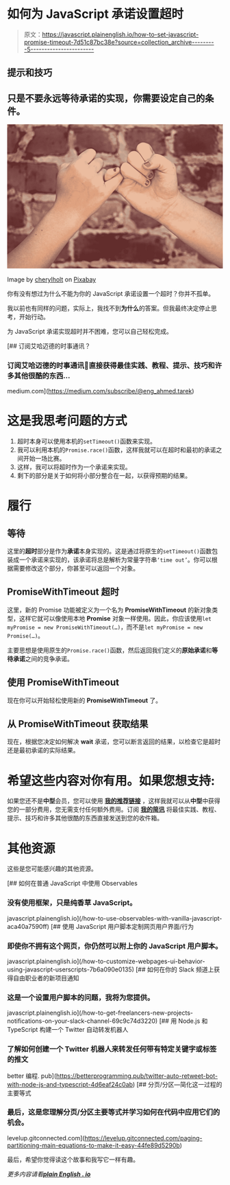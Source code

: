 # 如何为 JavaScript 承诺设置超时

> 原文：<https://javascript.plainenglish.io/how-to-set-javascript-promise-timeout-7d51c87bc38e?source=collection_archive---------5----------------------->

## 提示和技巧

## 只是不要永远等待承诺的实现，你需要设定自己的条件。

![](img/c3f2a002b4398dc0091d083c31aad8f6.png)

Image by [cherylholt](https://pixabay.com/users/cherylholt-209609/) on [Pixabay](https://pixabay.com)

你有没有想过为什么不能为你的 JavaScript 承诺设置一个超时？你并不孤单。

我以前也有同样的问题，实际上，我找不到**为什么**的答案。但我最终决定停止思考，开始行动。

为 JavaScript 承诺实现超时并不困难，您可以自己轻松完成。

[](https://medium.com/subscribe/@eng_ahmed.tarek) [## 订阅艾哈迈德的时事通讯？

### 订阅艾哈迈德的时事通讯📰直接获得最佳实践、教程、提示、技巧和许多其他很酷的东西…

medium.com](https://medium.com/subscribe/@eng_ahmed.tarek) 

# 这是我思考问题的方式

1.  超时本身可以使用本机的`setTimeout()`函数来实现。
2.  我可以利用本机的`Promise.race()`函数，这样我就可以在超时和最初的承诺之间开始一场比赛。
3.  这样，我可以将超时作为一个承诺来实现。
4.  剩下的部分是关于如何将小部分整合在一起，以获得预期的结果。

# 履行

## 等待

这里的**超时**部分是作为**承诺**本身实现的。这是通过将原生的`setTimeout()`函数包装成一个承诺来实现的，该承诺将总是解析为常量字符串`‘time out’`。你可以根据需要修改这个部分，你甚至可以返回一个对象。

## PromiseWithTimeout 超时

这里，新的 Promise 功能被定义为一个名为 **PromiseWithTimeout** 的新对象类型，这样它就可以像使用本地 **Promise** 对象一样使用。因此，你应该使用`let myPromise = new PromiseWithTimeout(…)`，而不是`let myPromise = new Promise(…)`。

主要思想是使用原生的`Promise.race()`函数，然后返回我们定义的**原始承诺**和**等待承诺**之间的竞争承诺。

## **使用 PromiseWithTimeout**

现在你可以开始轻松使用新的 **PromiseWithTimeout** 了。

## 从 PromiseWithTimeout 获取结果

现在，根据您决定如何解决 **wait** 承诺，您可以断言返回的结果，以检查它是超时还是最初承诺的实际结果。

# 希望这些内容对你有用。如果您想支持:

如果您还不是**中型**会员，您可以使用 [**我的推荐链接**](https://medium.com/@eng_ahmed.tarek/membership) ，这样我就可以从**中型**中获得您的一部分费用，您无需支付任何额外费用。订阅
[**我的简讯**](https://medium.com/subscribe/@eng_ahmed.tarek) 将最佳实践、教程、提示、技巧和许多其他很酷的东西直接发送到您的收件箱。

# 其他资源

这些是您可能感兴趣的其他资源。

[](/how-to-use-observables-with-vanilla-javascript-aca40a7590ff) [## 如何在普通 JavaScript 中使用 Observables

### 没有使用框架，只是纯香草 JavaScript。

javascript.plainenglish.io](/how-to-use-observables-with-vanilla-javascript-aca40a7590ff) [](/how-to-customize-webpages-ui-behavior-using-javascript-userscripts-7b6a090e0135) [## 使用 JavaScript 用户脚本定制网页用户界面/行为

### 即使你不拥有这个网页，你仍然可以附上你的 JavaScript 用户脚本。

javascript.plainenglish.io](/how-to-customize-webpages-ui-behavior-using-javascript-userscripts-7b6a090e0135) [](/how-to-get-freelancers-new-projects-notifications-on-your-slack-channel-69c9c74d3220) [## 如何在你的 Slack 频道上获得自由职业者的新项目通知

### 这是一个设置用户脚本的问题，我将为您提供。

javascript.plainenglish.io](/how-to-get-freelancers-new-projects-notifications-on-your-slack-channel-69c9c74d3220) [](https://betterprogramming.pub/twitter-auto-retweet-bot-with-node-js-and-typescript-4d6eaf24c0ab) [## 用 Node.js 和 TypeScript 构建一个 Twitter 自动转发机器人

### 了解如何创建一个 Twitter 机器人来转发任何带有特定关键字或标签的推文

better 编程. pub](https://betterprogramming.pub/twitter-auto-retweet-bot-with-node-js-and-typescript-4d6eaf24c0ab) [](https://levelup.gitconnected.com/paging-partitioning-main-equations-to-make-it-easy-44fe89d5290b) [## 分页/分区—简化这一过程的主要等式

### 最后，这是您理解分页/分区主要等式并学习如何在代码中应用它们的机会。

levelup.gitconnected.com](https://levelup.gitconnected.com/paging-partitioning-main-equations-to-make-it-easy-44fe89d5290b) 

最后，希望你觉得读这个故事和我写它一样有趣。

*更多内容请看*[***plain English . io***](http://plainenglish.io/)